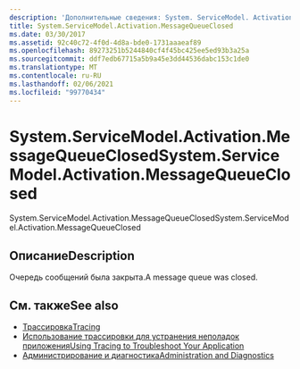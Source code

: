 ```yaml
---
description: 'Дополнительные сведения: System. ServiceModel. Activation. Мессажекуеуеклосед'
title: System.ServiceModel.Activation.MessageQueueClosed
ms.date: 03/30/2017
ms.assetid: 92c40c72-4f0d-4d8a-bde0-1731aaaeaf89
ms.openlocfilehash: 89273251b5244840cf4f45bc425ee5ed93b3a25a
ms.sourcegitcommit: ddf7edb67715a5b9a45e3dd44536dabc153c1de0
ms.translationtype: MT
ms.contentlocale: ru-RU
ms.lasthandoff: 02/06/2021
ms.locfileid: "99770434"
---
```

# <a name="systemservicemodelactivationmessagequeueclosed"></a><span data-ttu-id="d8f50-103">System.ServiceModel.Activation.MessageQueueClosed</span><span class="sxs-lookup"><span data-stu-id="d8f50-103">System.ServiceModel.Activation.MessageQueueClosed</span></span>

<span data-ttu-id="d8f50-104">System.ServiceModel.Activation.MessageQueueClosed</span><span class="sxs-lookup"><span data-stu-id="d8f50-104">System.ServiceModel.Activation.MessageQueueClosed</span></span>  
  
## <a name="description"></a><span data-ttu-id="d8f50-105">Описание</span><span class="sxs-lookup"><span data-stu-id="d8f50-105">Description</span></span>  

 <span data-ttu-id="d8f50-106">Очередь сообщений была закрыта.</span><span class="sxs-lookup"><span data-stu-id="d8f50-106">A message queue was closed.</span></span>  
  
## <a name="see-also"></a><span data-ttu-id="d8f50-107">См. также</span><span class="sxs-lookup"><span data-stu-id="d8f50-107">See also</span></span>

- [<span data-ttu-id="d8f50-108">Трассировка</span><span class="sxs-lookup"><span data-stu-id="d8f50-108">Tracing</span></span>](index.md)
- [<span data-ttu-id="d8f50-109">Использование трассировки для устранения неполадок приложения</span><span class="sxs-lookup"><span data-stu-id="d8f50-109">Using Tracing to Troubleshoot Your Application</span></span>](using-tracing-to-troubleshoot-your-application.md)
- [<span data-ttu-id="d8f50-110">Администрирование и диагностика</span><span class="sxs-lookup"><span data-stu-id="d8f50-110">Administration and Diagnostics</span></span>](../index.md)
